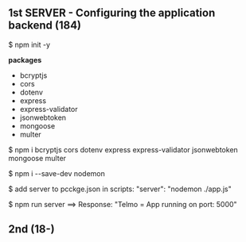 ## 1st SERVER - Configuring the application backend (184)

$ npm init -y

**packages**

- bcryptjs
- cors
- dotenv
- express
- express-validator
- jsonwebtoken
- mongoose
- multer

$ npm i bcryptjs cors dotenv express express-validator jsonwebtoken mongoose multer

$ npm i --save-dev nodemon

$ add server to pcckge.json in scripts: "server": "nodemon ./app.js"

$ npm run server ==> Response: "Telmo = App running on port: 5000"


## 2nd  (18-)
